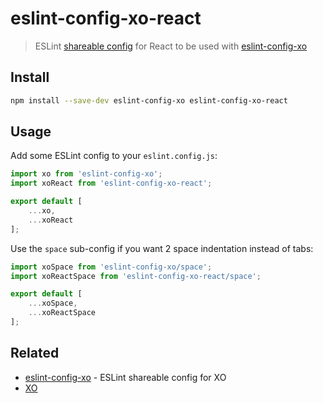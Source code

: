# eslint-config-xo-react

> ESLint [shareable config](http://eslint.org/docs/developer-guide/shareable-configs.html) for React to be used with [eslint-config-xo](https://github.com/xojs/eslint-config-xo)

## Install

```sh
npm install --save-dev eslint-config-xo eslint-config-xo-react
```

## Usage

Add some ESLint config to your `eslint.config.js`:

```js
import xo from 'eslint-config-xo';
import xoReact from 'eslint-config-xo-react';

export default [
	...xo,
	...xoReact
];
```

Use the `space` sub-config if you want 2 space indentation instead of tabs:

```js
import xoSpace from 'eslint-config-xo/space';
import xoReactSpace from 'eslint-config-xo-react/space';

export default [
	...xoSpace,
	...xoReactSpace
];
```

<!-- ## Tip

### Use with XO

```sh
npm install --save-dev eslint-config-xo-react eslint-plugin-react eslint-plugin-react-hooks
```

```json
{
	"name": "my-awesome-project",
	"xo": {
		"extends": "xo-react"
	}
}
``` -->

## Related

- [eslint-config-xo](https://github.com/xojs/eslint-config-xo) - ESLint shareable config for XO
- [XO](https://github.com/xojs/xo)
